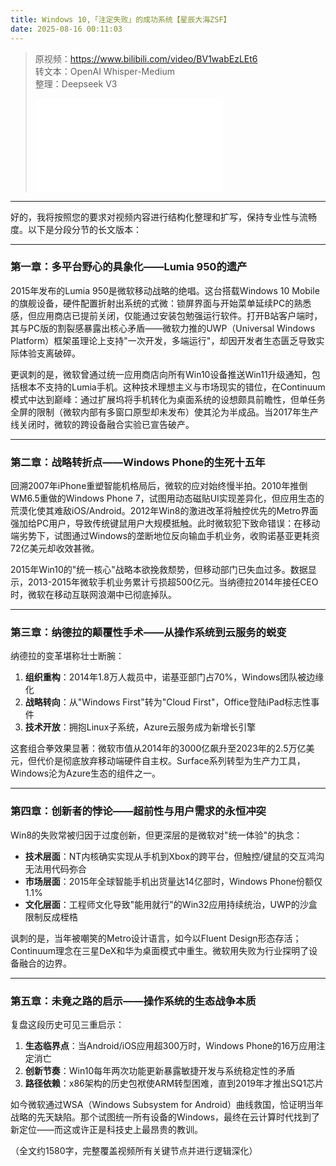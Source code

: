 ```yaml
---
title: Windows 10,「注定失败」的成功系统【星辰大海ZSF】
date: 2025-08-16 00:11:03
---
```


> 原视频：https://www.bilibili.com/video/BV1wabEzLEt6<br>转文本：OpenAI Whisper-Medium<br>整理：Deepseek V3
>
> <iframe src="//player.bilibili.com/player.html?bvid=BV1wabEzLEt6&autoplay=0" scrolling="no" border="0" frameborder="no" framespacing="0" allowfullscreen="true"></iframe>

---

好的，我将按照您的要求对视频内容进行结构化整理和扩写，保持专业性与流畅度。以下是分段分节的长文版本：

---

### 第一章：多平台野心的具象化——Lumia 950的遗产  
2015年发布的Lumia 950是微软移动战略的绝唱。这台搭载Windows 10 Mobile的旗舰设备，硬件配置折射出系统的式微：锁屏界面与开始菜单延续PC的熟悉感，但应用商店已提前关闭，仅能通过安装包勉强运行软件。打开B站客户端时，其与PC版的割裂感暴露出核心矛盾——微软力推的UWP（Universal Windows Platform）框架虽理论上支持"一次开发，多端运行"，却因开发者生态匮乏导致实际体验支离破碎。

更讽刺的是，微软曾通过统一应用商店向所有Win10设备推送Win11升级通知，包括根本不支持的Lumia手机。这种技术理想主义与市场现实的错位，在Continuum模式中达到巅峰：通过扩展坞将手机转化为桌面系统的设想颇具前瞻性，但单任务全屏的限制（微软内部有多窗口原型却未发布）使其沦为半成品。当2017年生产线关闭时，微软的跨设备融合实验已宣告破产。

---

### 第二章：战略转折点——Windows Phone的生死十五年  
回溯2007年iPhone重塑智能机格局后，微软的应对始终慢半拍。2010年推倒WM6.5重做的Windows Phone 7，试图用动态磁贴UI实现差异化，但应用生态的荒漠化使其难敌iOS/Android。2012年Win8的激进改革将触控优先的Metro界面强加给PC用户，导致传统键鼠用户大规模抵触。此时微软犯下致命错误：在移动端劣势下，试图通过Windows的垄断地位反向输血手机业务，收购诺基亚更耗资72亿美元却收效甚微。

2015年Win10的"统一核心"战略本欲挽救颓势，但移动部门已失血过多。数据显示，2013-2015年微软手机业务累计亏损超500亿元。当纳德拉2014年接任CEO时，微软在移动互联网浪潮中已彻底掉队。

---

### 第三章：纳德拉的颠覆性手术——从操作系统到云服务的蜕变  
纳德拉的变革堪称壮士断腕：  
1. **组织重构**：2014年1.8万人裁员中，诺基亚部门占70%，Windows团队被边缘化  
2. **战略转向**：从"Windows First"转为"Cloud First"，Office登陆iPad标志性事件  
3. **技术开放**：拥抱Linux子系统，Azure云服务成为新增长引擎  

这套组合拳效果显著：微软市值从2014年的3000亿飙升至2023年的2.5万亿美元，但代价是彻底放弃移动端硬件自主权。Surface系列转型为生产力工具，Windows沦为Azure生态的组件之一。

---

### 第四章：创新者的悖论——超前性与用户需求的永恒冲突  
Win8的失败常被归因于过度创新，但更深层的是微软对"统一体验"的执念：  
- **技术层面**：NT内核确实实现从手机到Xbox的跨平台，但触控/键鼠的交互鸿沟无法用代码弥合  
- **市场层面**：2015年全球智能手机出货量达14亿部时，Windows Phone份额仅1.1%  
- **文化层面**：工程师文化导致"能用就行"的Win32应用持续统治，UWP的沙盒限制反成桎梏  

讽刺的是，当年被嘲笑的Metro设计语言，如今以Fluent Design形态存活；Continuum理念在三星DeX和华为桌面模式中重生。微软用失败为行业探明了设备融合的边界。

---

### 第五章：未竟之路的启示——操作系统的生态战争本质  
复盘这段历史可见三重启示：  
1. **生态临界点**：当Android/iOS应用超300万时，Windows Phone的16万应用注定消亡  
2. **创新节奏**：Win10每年两次功能更新暴露敏捷开发与系统稳定性的矛盾  
3. **路径依赖**：x86架构的历史包袱使ARM转型困难，直到2019年才推出SQ1芯片  

如今微软通过WSA（Windows Subsystem for Android）曲线救国，恰证明当年战略的先天缺陷。那个试图统一所有设备的Windows，最终在云计算时代找到了新定位——而这或许正是科技史上最昂贵的教训。

（全文约1580字，完整覆盖视频所有关键节点并进行逻辑深化）
